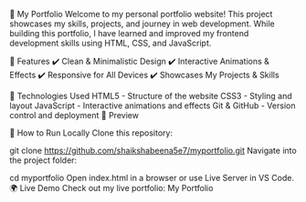 🌟 My Portfolio
Welcome to my personal portfolio website! This project showcases my skills, projects, and journey in web development. While building this portfolio, I have learned and improved my frontend development skills using HTML, CSS, and JavaScript.

🚀 Features
✔️ Clean & Minimalistic Design
✔️ Interactive Animations & Effects
✔️ Responsive for All Devices
✔️ Showcases My Projects & Skills

📂 Technologies Used
HTML5 - Structure of the website
CSS3 - Styling and layout
JavaScript - Interactive animations and effects
Git & GitHub - Version control and deployment
📸 Preview

📌 How to Run Locally
Clone this repository:

git clone https://github.com/shaikshabeena5e7/myportfolio.git
Navigate into the project folder:

cd myportfolio
Open index.html in a browser or use Live Server in VS Code.
🌍 Live Demo
Check out my live portfolio: My Portfolio

